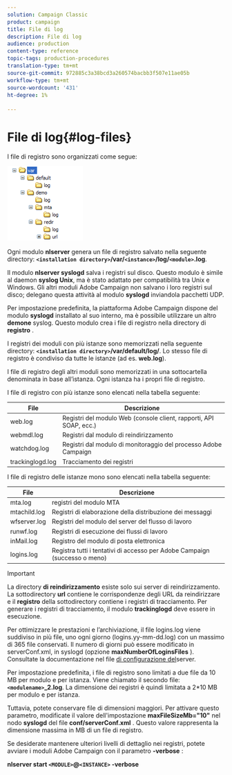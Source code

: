 ```yaml
---
solution: Campaign Classic
product: campaign
title: File di log
description: File di log
audience: production
content-type: reference
topic-tags: production-procedures
translation-type: tm+mt
source-git-commit: 972885c3a38bcd3a260574bacbb3f507e11ae05b
workflow-type: tm+mt
source-wordcount: '431'
ht-degree: 1%

---
```



# File di log{#log-files}

I file di registro sono organizzati come segue:

![](assets/d_ncs_directory.png)

Ogni modulo **nlserver** genera un file di registro salvato nella seguente directory: **`<installation directory>`/var/`<instance>`/log/`<module>`.log**.

Il modulo **nlserver syslogd** salva i registri sul disco. Questo modulo è simile al daemon **syslog Unix**, ma è stato adattato per compatibilità tra Unix e Windows. Gli altri moduli  Adobe Campaign non salvano i loro registri sul disco; delegano questa attività al modulo **syslogd** inviandola pacchetti UDP.

Per impostazione predefinita, la piattaforma Adobe Campaign  dispone del modulo **syslogd** installato al suo interno, ma è possibile utilizzare un altro **demone** syslog. Questo modulo crea i file di registro nella directory di **registro** .

I registri dei moduli con più istanze sono memorizzati nella seguente directory: **`<installation directory>`/var/default/log/**. Lo stesso file di registro è condiviso da tutte le istanze (ad es. **web.log**).

I file di registro degli altri moduli sono memorizzati in una sottocartella denominata in base all’istanza. Ogni istanza ha i propri file di registro.

I file di registro con più istanze sono elencati nella tabella seguente:

| File | Descrizione |
|---|---|
| web.log | Registri del modulo Web (console client, rapporti, API SOAP, ecc.) |
| webmdl.log | Registri dal modulo di reindirizzamento |
| watchdog.log | Registri dal modulo di monitoraggio del processo Adobe Campaign  |
| trackinglogd.log | Tracciamento dei registri |

I file di registro delle istanze mono sono elencati nella tabella seguente:

| File | Descrizione |
|---|---|
| mta.log | registri del modulo MTA |
| mtachild.log | Registri di elaborazione della distribuzione dei messaggi |
| wfserver.log | Registri del modulo del server del flusso di lavoro |
| runwf.log | Registri di esecuzione dei flussi di lavoro |
| inMail.log | Registro del modulo di posta elettronica |
| logins.log | Registra tutti i tentativi di accesso per  Adobe Campaign (successo o meno) |

>[!IMPORTANT]
>
>La directory **di reindirizzamento** esiste solo sui server di reindirizzamento. La sottodirectory **url** contiene le corrispondenze degli URL da reindirizzare e il **registro** della sottodirectory contiene i registri di tracciamento. Per generare i registri di tracciamento, il modulo **trackinglogd** deve essere in esecuzione.

Per ottimizzare le prestazioni e l’archiviazione, il file logins.log viene suddiviso in più file, uno ogni giorno (logins.yy-mm-dd.log) con un massimo di 365 file conservati. Il numero di giorni può essere modificato in serverConf.xml, in syslogd (opzione **maxNumberOfLoginsFiles** ). Consultate la documentazione nel file [di configurazione del](../../installation/using/the-server-configuration-file.md#syslogd)server.

Per impostazione predefinita, i file di registro sono limitati a due file da 10 MB per modulo e per istanza. Viene chiamato il secondo file: **`<modulename>`_2.log**. La dimensione dei registri è quindi limitata a 2*10 MB per modulo e per istanza.

Tuttavia, potete conservare file di dimensioni maggiori. Per attivare questo parametro, modificate il valore dell&#39;impostazione **maxFileSizeMb=&quot;10&quot;** nel nodo **syslogd** del file **conf/serverConf.xml** . Questo valore rappresenta la dimensione massima in MB di un file di registro.

Se desiderate mantenere ulteriori livelli di dettaglio nei registri, potete avviare i moduli Adobe Campaign  con il parametro **-verbose** :

**nlserver start `<MODULE>`@`<INSTANCE>` -verbose**
